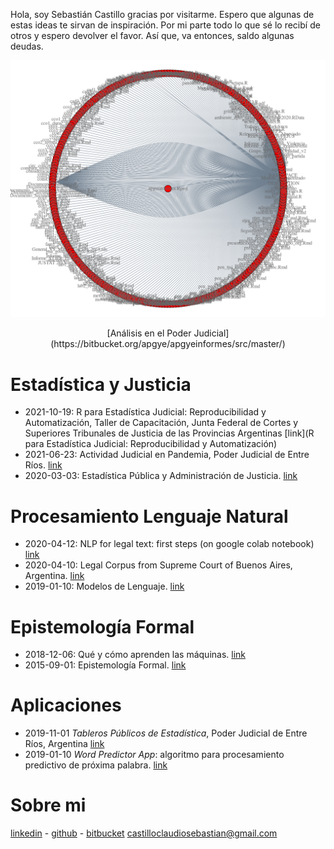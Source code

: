 Hola, soy Sebastián Castillo gracias por visitarme. Espero que algunas de estas ideas te sirvan de inspiración. Por mi parte todo lo que sé lo recibí de otros y espero devolver el favor. Así que, va entonces, saldo algunas deudas.


![](Rplot.png) 
<center>[Análisis en el Poder Judicial](https://bitbucket.org/apgye/apgyeinformes/src/master/)</center>

# Estadística y Justicia 
  - 2021-10-19: R para Estadística Judicial: Reproducibilidad y Automatización, Taller de Capacitación, Junta Federal de Cortes y Superiores Tribunales de Justicia de las Provincias Argentinas [link](R para Estadística Judicial: Reproducibilidad y Automatización)
  - 2021-06-23: Actividad Judicial en Pandemia, Poder Judicial de Entre Ríos. [link](https://www.jusentrerios.gov.ar/2021/06/23/en-pandemia-2-millones-de-actos-procesales-y-mas-de-790-mil-presentaciones-digitales/)
  - 2020-03-03: Estadística Pública y Administración de Justicia.  [link](https://medium.com/@castilloclaudiosebastian/estad%C3%ADstica-p%C3%BAblica-y-administraci%C3%B3n-de-justicia-d33141da0708)
  
# Procesamiento Lenguaje Natural
- 2020-04-12: NLP for legal text: first steps (on google colab notebook) [link](https://colab.research.google.com/drive/1n_X-r1mXG5Z0VBkOHC9AtjO1lyY-kSpl)
- 2020-04-10: Legal Corpus from Supreme Court of Buenos Aires, Argentina. [link](https://github.com/castillosebastian/legal_corpus) 
- 2019-01-10: Modelos de Lenguaje. [link](https://castillosebastian.github.io/NLP/Modelos_de_Lenguaje.html)

# Epistemología Formal
- 2018-12-06: Qué y cómo aprenden las máquinas. [link](https://castillosebastian.github.io/epistemologia_formal/Qué-y-cómo-aprenden-las-redes-neuronales.html)
- 2015-09-01: Epistemología Formal. [link](https://castillosebastian.github.io/epistemologia_formal/epistemología_formal.html)   

# Aplicaciones    
- 2019-11-01 *Tableros Públicos de Estadística*, Poder Judicial de Entre Ríos, Argentina [link](https://tablero.jusentrerios.gov.ar/)     
- 2019-01-10 *Word Predictor App*: algoritmo para procesamiento predictivo de próxima palabra. 
[link](https://castillocs.shinyapps.io/shiny_app/)    

# Sobre mi
[linkedin](www.linkedin.com/in/castillocs) - [github](https://github.com/castillosebastian) - [bitbucket](https://bitbucket.org/apgye/)  castilloclaudiosebastian@gmail.com


